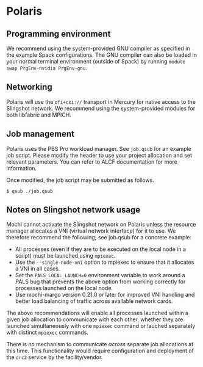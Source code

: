 Polaris
=======


Programming environment
-----------------------

We recommend using the system-provided GNU compiler as specified in the
example Spack configurations.  The GNU compiler can also be loaded in
your normal terminal environment (outside of Spack) by running `module
swap PrgEnv-nvidia PrgEnv-gnu`.

Networking
----------

Polaris will use the `ofi+cxi://` transport in Mercury for native access to
the Slingshot network. We recommend using the system-provided modules for
both libfabric and MPICH.

Job management
--------------

Polaris uses the PBS Pro workload manager.  See `job.qsub` for an example
job script. Please modify the header to use your project allocation and set
relevant parameters. You can refer to ALCF documentation for more
information.

Once modified, the job script may be submitted as follows.

```
$ qsub ./job.qsub
```

Notes on Slingshot network usage
--------------------------------

Mochi cannot activate the Slingshot network on Polaris unless the resource
manager allocates a VNI (virtual network interface) for it to use.  We
therefore recommend the following; see job.qsub for a concrete example:
* All processes (even if they are to be executed on the local node in a
  script) must be launched using `mpiexec`.
* Use the `--single-node-vni` option to mpiexec to ensure that it allocates
  a VNI in all cases.
* Set the `PALS_LOCAL_LAUNCH=0` environment variable to work around a PALS
  bug that prevents the above option from working correctly for processes
  launched on the local node.
* Use mochi-margo version 0.21.0 or later for improved VNI handling and
  better load balancing of traffic across available network cards.

The above recommendations will enable all processes launched within a given
job allocation to communicate with each other, whether they are launched
simultaneously with one `mpiexec` command or lauched separately with
distinct `mpiexec` commands.

There is no mechanism to communicate *across* separate job allocations at
this time.  This functionality would require configuration and deployment of
the `drc2` service by the facility/vendor.
